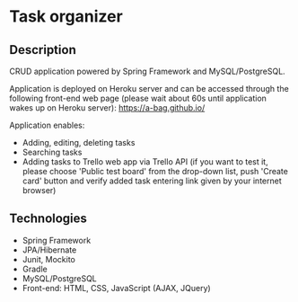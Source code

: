 # **Task organizer**

## Description
CRUD application powered by Spring Framework and MySQL/PostgreSQL.

Application is deployed on Heroku server and can be accessed through the following front-end web page (please wait about 60s until application wakes up on Heroku server): https://a-bag.github.io/

Application enables:
 - Adding, editing, deleting tasks
 - Searching tasks 
 - Adding tasks to Trello web app via Trello API (if you want to test it, please choose 'Public test board' from the drop-down list, push 'Create card' button and verify added task entering link given by your internet browser)

## Technologies

 - Spring Framework
 - JPA/Hibernate
 - Junit, Mockito
 - Gradle
 - MySQL/PostgreSQL
 - Front-end: HTML, CSS, JavaScript (AJAX, JQuery)

